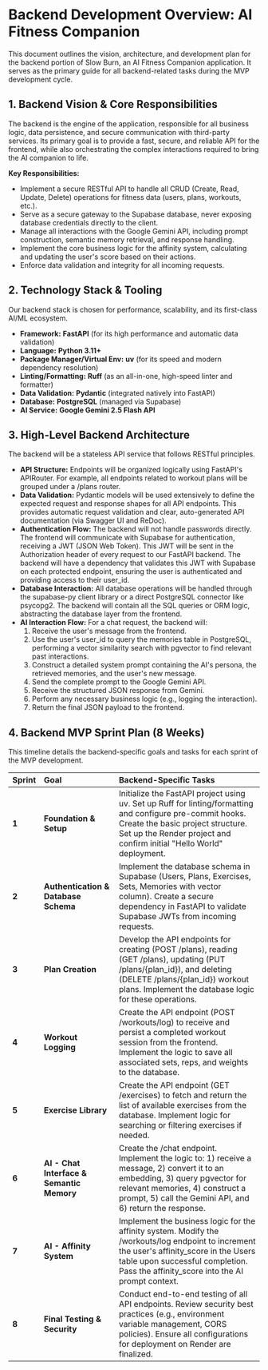 # **Backend Development Overview: AI Fitness Companion**

This document outlines the vision, architecture, and development plan for the backend portion of Slow Burn, an AI Fitness Companion application. It serves as the primary guide for all backend-related tasks during the MVP development cycle.

## **1\. Backend Vision & Core Responsibilities**

The backend is the engine of the application, responsible for all business logic, data persistence, and secure communication with third-party services. Its primary goal is to provide a fast, secure, and reliable API for the frontend, while also orchestrating the complex interactions required to bring the AI companion to life.

**Key Responsibilities:**

* Implement a secure RESTful API to handle all CRUD (Create, Read, Update, Delete) operations for fitness data (users, plans, workouts, etc.).  
* Serve as a secure gateway to the Supabase database, never exposing database credentials directly to the client.  
* Manage all interactions with the Google Gemini API, including prompt construction, semantic memory retrieval, and response handling.  
* Implement the core business logic for the affinity system, calculating and updating the user's score based on their actions.  
* Enforce data validation and integrity for all incoming requests.

## **2\. Technology Stack & Tooling**

Our backend stack is chosen for performance, scalability, and its first-class AI/ML ecosystem.

* **Framework:** **FastAPI** (for its high performance and automatic data validation)  
* **Language:** **Python 3.11+**  
* **Package Manager/Virtual Env:** **uv** (for its speed and modern dependency resolution)  
* **Linting/Formatting:** **Ruff** (as an all-in-one, high-speed linter and formatter)  
* **Data Validation:** **Pydantic** (integrated natively into FastAPI)  
* **Database:** **PostgreSQL** (managed via Supabase)  
* **AI Service:** **Google Gemini 2.5 Flash API**

## **3\. High-Level Backend Architecture**

The backend will be a stateless API service that follows RESTful principles.

* **API Structure:** Endpoints will be organized logically using FastAPI's APIRouter. For example, all endpoints related to workout plans will be grouped under a /plans router.  
* **Data Validation:** Pydantic models will be used extensively to define the expected request and response shapes for all API endpoints. This provides automatic request validation and clear, auto-generated API documentation (via Swagger UI and ReDoc).  
* **Authentication Flow:** The backend will not handle passwords directly. The frontend will communicate with Supabase for authentication, receiving a JWT (JSON Web Token). This JWT will be sent in the Authorization header of every request to our FastAPI backend. The backend will have a dependency that validates this JWT with Supabase on each protected endpoint, ensuring the user is authenticated and providing access to their user\_id.  
* **Database Interaction:** All database operations will be handled through the supabase-py client library or a direct PostgreSQL connector like psycopg2. The backend will contain all the SQL queries or ORM logic, abstracting the database layer from the frontend.  
* **AI Interaction Flow:** For a chat request, the backend will:  
  1. Receive the user's message from the frontend.  
  2. Use the user's user\_id to query the memories table in PostgreSQL, performing a vector similarity search with pgvector to find relevant past interactions.  
  3. Construct a detailed system prompt containing the AI's persona, the retrieved memories, and the user's new message.  
  4. Send the complete prompt to the Google Gemini API.  
  5. Receive the structured JSON response from Gemini.  
  6. Perform any necessary business logic (e.g., logging the interaction).  
  7. Return the final JSON payload to the frontend.

## **4\. Backend MVP Sprint Plan (8 Weeks)**

This timeline details the backend-specific goals and tasks for each sprint of the MVP development.

| Sprint | Goal | Backend-Specific Tasks |
| :---- | :---- | :---- |
| **1** | **Foundation & Setup** | Initialize the FastAPI project using uv. Set up Ruff for linting/formatting and configure pre-commit hooks. Create the basic project structure. Set up the Render project and confirm initial "Hello World" deployment. |
| **2** | **Authentication & Database Schema** | Implement the database schema in Supabase (Users, Plans, Exercises, Sets, Memories with vector column). Create a secure dependency in FastAPI to validate Supabase JWTs from incoming requests. |
| **3** | **Plan Creation** | Develop the API endpoints for creating (POST /plans), reading (GET /plans), updating (PUT /plans/{plan\_id}), and deleting (DELETE /plans/{plan\_id}) workout plans. Implement the database logic for these operations. |
| **4** | **Workout Logging** | Create the API endpoint (POST /workouts/log) to receive and persist a completed workout session from the frontend. Implement the logic to save all associated sets, reps, and weights to the database. |
| **5** | **Exercise Library** | Create the API endpoint (GET /exercises) to fetch and return the list of available exercises from the database. Implement logic for searching or filtering exercises if needed. |
| **6** | **AI \- Chat Interface & Semantic Memory** | Create the /chat endpoint. Implement the logic to: 1\) receive a message, 2\) convert it to an embedding, 3\) query pgvector for relevant memories, 4\) construct a prompt, 5\) call the Gemini API, and 6\) return the response. |
| **7** | **AI \- Affinity System** | Implement the business logic for the affinity system. Modify the /workouts/log endpoint to increment the user's affinity\_score in the Users table upon successful completion. Pass the affinity\_score into the AI prompt context. |
| **8** | **Final Testing & Security** | Conduct end-to-end testing of all API endpoints. Review security best practices (e.g., environment variable management, CORS policies). Ensure all configurations for deployment on Render are finalized. |

